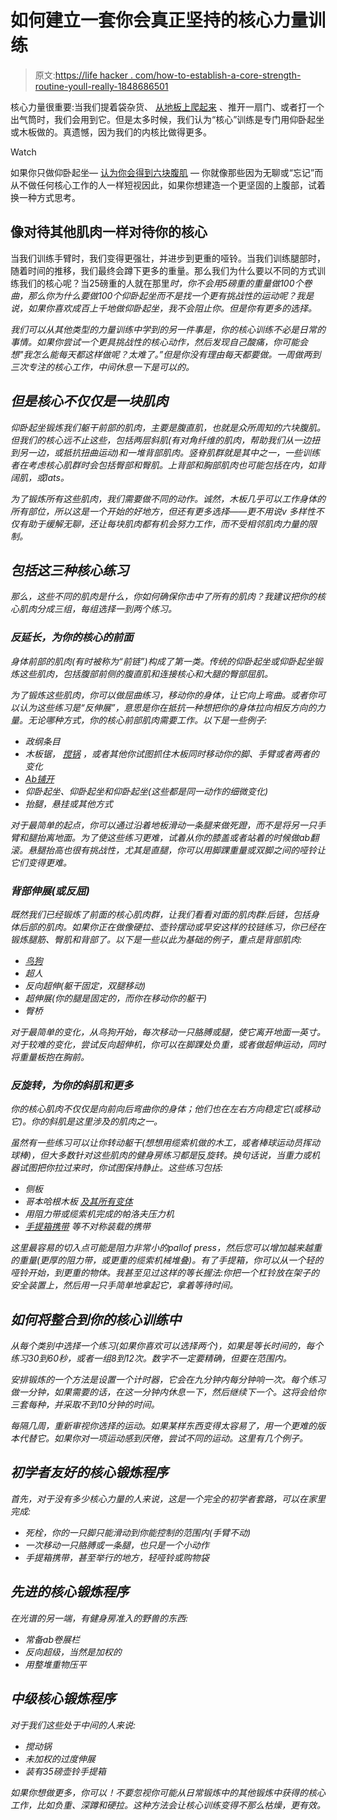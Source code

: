 # 如何建立一套你会真正坚持的核心力量训练

> 原文:[https://life hacker . com/how-to-establish-a-core-strength-routine-youll-really-1848686501](https://lifehacker.com/how-to-establish-a-core-strength-routine-youll-actually-1848686501)

核心力量很重要:当我们提着袋杂货、 [从地板上爬起来](https://lifehacker.com/why-sitting-on-the-ground-can-be-good-for-your-health-1848563060) 、推开一扇门、或者打一个出气筒时，我们会用到它。但是太多时候，我们认为“核心”训练是专门用仰卧起坐或木板做的。真遗憾，因为我们的内核比做得更多。

Watch

如果你只做仰卧起坐— [认为你会得到六块腹肌](https://lifehacker.com/everybody-is-lying-about-how-to-flatten-your-belly-1819778439) — 你就像那些因为无聊或“忘记”而从不做任何核心工作的人一样短视因此，如果你想建造一个更坚固的上腹部，试着换一种方式思考。

## 像对待其他肌肉一样对待你的核心

当我们训练手臂时，我们变得更强壮，并进步到更重的哑铃。当我们训练腿部时，随着时间的推移，我们最终会蹲下更多的重量。那么我们为什么要以不同的方式训练我们的核心呢？当25磅重的人就在那里*时，你不会用5磅重的重量做100个卷曲，那么你为什么要做100个仰卧起坐而不是找一个更有挑战性的运动呢？我是说，如果你喜欢成百上千地做仰卧起坐，我不会阻止你。但是你有更多的选择。*

*我们可以从其他类型的力量训练中学到的另一件事是，你的核心训练不必是日常的事情。如果你尝试一个更具挑战性的核心动作，然后发现自己酸痛，你可能会想"*我怎么能每天都这样做呢？太难了。”*但是你*没有理由每天都要做*。一周做两到三次专注的核心工作，中间休息一下是可以的。*

## *但是核心不仅仅是一块肌肉*

*仰卧起坐锻炼我们躯干前部的肌肉，主要是腹直肌，也就是众所周知的六块腹肌。但我们的核心远不止这些，包括两层斜肌(有对角纤维的肌肉，帮助我们从一边扭到另一边，或抵抗扭曲运动)和一堆背部肌肉。竖脊肌群就是其中之一，一些训练者在考虑核心肌群时会包括臀部和臀肌。上背部和胸部肌肉也可能包括在内，如背阔肌，或lats。*

*为了锻炼所有这些肌肉，我们需要做不同的动作。诚然，木板几乎可以工作身体的所有部位，所以这是一个开始的好地方，但还有更多选择——更不用说v 多样性不仅有助于缓解无聊，还让每块肌肉都有机会努力工作，而不受相邻肌肉力量的限制。*

## *包括这三种核心练习*

*那么，这些不同的肌肉是什么，你如何确保你击中了所有的肌肉？我建议把你的核心肌肉分成三组，每组选择一到两个练习。*

### *反延长，为你的核心的前面*

*身体前部的肌肉(有时被称为“前链”)构成了第一类。传统的仰卧起坐或仰卧起坐锻炼这些肌肉，包括腹部前侧的腹直肌和连接核心和大腿的臀部屈肌。*

*为了锻炼这些肌肉，你可以做屈曲练习，移动你的身体，让它向上弯曲。或者你可以认为这些练习是“反伸展”，意思是你在抵抗一种想把你的身体拉向相反方向的力量。无论哪种方式，你的核心前部肌肉需要工作。以下是一些例子:*

*   *政纲条目*
*   *木板锯， [搅锅](https://www.youtube.com/watch?v=3EuMtm2MzRA) ，或者其他你试图抓住木板同时移动你的脚、手臂或者两者的变化*
*   *[Ab铺开](https://lifehacker.com/how-to-make-the-ab-wheel-suck-less-1841068450)*
*   *仰卧起坐、仰卧起坐和仰卧起坐(这些都是同一动作的细微变化)*
*   *抬腿，悬挂或其他方式*

*对于最简单的起点，你可以通过沿着地板滑动一条腿来做死蹬，而不是将另一只手臂和腿抬离地面。为了使这些练习更难，试着从你的膝盖或者站着的时候做ab翻滚。悬腿抬高也很有挑战性，尤其是直腿，你可以用脚踝重量或双脚之间的哑铃让它们变得更难。*

### *背部伸展(或反屈)*

*既然我们已经锻炼了前面的核心肌肉群，让我们看看对面的肌肉群:后链，包括身体后部的肌肉。如果你正在做像硬拉、壶铃摆动或早安这样的铰链练习，你已经在锻炼腿筋、臀肌和背部了。以下是一些以此为基础的例子，重点是背部肌肉:*

*   *[鸟狗](https://lifehacker.com/the-bird-dog-is-an-abdominal-exercise-that-helps-reduce-1789963476)*
*   *超人*
*   *反向超伸(躯干固定，双腿移动)*
*   *超伸展(你的腿是固定的，而你在移动你的躯干)*
*   *臀桥*

*对于最简单的变化，从鸟狗开始，每次移动一只胳膊或腿，使它离开地面一英寸。对于较难的变化，尝试反向超伸机，你可以在脚踝处负重，或者做超伸运动，同时将重量板抱在胸前。*

### *反旋转，为你的斜肌和更多*

*你的核心肌肉不仅仅是向前向后弯曲你的身体；他们也在左右方向稳定它(或移动它)。你的斜肌是这里涉及的肌肉之一。*

*虽然有一些练习可以让你转动躯干(想想用缆索机做的木工，或者棒球运动员挥动球棒)，但大多数针对这些肌肉的健身房练习都是*反*旋转。换句话说，当重力或机器试图把你拉过来时，你试图保持静止。这些练习包括:*

*   *侧板*
*   *哥本哈根木板 [及其所有变体](https://www.youtube.com/watch?v=1NNqUQvMYGc)*
*   *用阻力带或缆索机完成的帕洛夫压力机*
*   *[手提箱携带](https://www.youtube.com/watch?v=VD6u03iRsD8) 等不对称装载的携带*

*这里最容易的切入点可能是阻力非常小的pallof press，然后您可以增加越来越重的重量(更厚的阻力带，或更重的缆索机械堆叠)。有了手提箱，你可以从一个轻的哑铃开始，到更重的物体。我甚至见过这样的等长握法:你把一个杠铃放在架子的安全装置上，然后用一只手简单地拿起它，拿着等待时间。*

## *如何将整合到你的核心训练中*

*从每个类别中选择一个练习(如果你喜欢可以选择两个)，如果是等长时间的，每个练习30到60秒，或者一组8到12次。数字不一定要精确，但要在范围内。*

*安排锻炼的一个方法是设置一个计时器，它会在九分钟内每分钟响一次。每个练习做一分钟，如果需要的话，在这一分钟内休息一下，然后继续下一个。这将会给你三套每种，并采取不到10分钟的时间。*

*每隔几周，重新审视你选择的运动。如果某样东西变得太容易了，用一个更难的版本代替它。如果你对一项运动感到厌倦，尝试不同的运动。这里有几个例子。*

## *初学者友好的核心锻炼程序*

*首先，对于没有多少核心力量的人来说，这是一个完全的初学者套路，可以在家里完成:*

*   *死栓，你的一只脚只能滑动到你能控制的范围内(手臂不动)*
*   *一次移动一只胳膊或一条腿，也只是一个小动作*
*   *手提箱携带，甚至举行的地方，轻哑铃或购物袋*

## *先进的核心锻炼程序*

*在光谱的另一端，有健身房准入的野兽的东西:*

*   *常备ab卷展栏*
*   *反向超级，当然是加权的*
*   *用整堆重物压平*

## *中级核心锻炼程序*

*对于我们这些处于中间的人来说:*

*   *搅动锅*
*   *未加权的过度伸展*
*   *装有35磅壶铃手提箱*

*如果你想做更多，你可以！不要忽视你可能从日常锻炼中的其他锻炼中获得的核心工作，比如负重、深蹲和硬拉。这种方法会让核心训练变得不那么枯燥，更有效。*